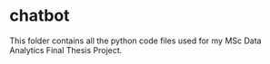 # chatbot

This folder contains all the python code files used for my MSc Data Analytics Final Thesis Project.
